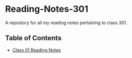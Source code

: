 # Reading-Notes-301
A repostory for all my reading notes pertaining to class 301.

## **Table of Contents**
- [Class 01 Reading Notes](Class-01.md)